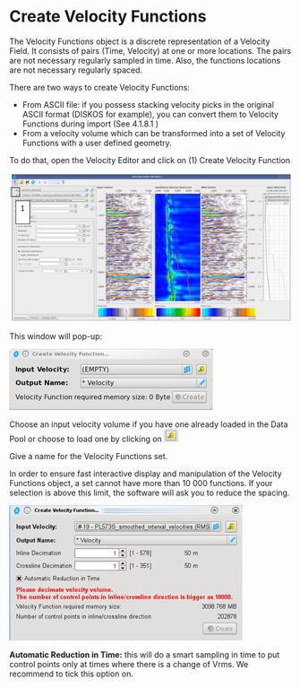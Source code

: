 # Create Velocity Functions

The Velocity Functions object is a discrete representation of a Velocity Field. It consists of pairs \(Time, Velocity\) at one or more locations. The pairs are not necessary regularly sampled in time. Also, the functions locations are not necessary regularly spaced.

There are two ways to create Velocity Functions:

* From ASCII file: if you possess stacking velocity picks in the original ASCII format \(DISKOS for example\), you can convert them to Velocity Functions during import \(See 4.1.8.1 \)
* From a velocity volume which can be transformed into a set of Velocity Functions with a user defined geometry.

To do that, open the Velocity Editor and click on \(1\) Create Velocity Function

![](../../../.gitbook/assets/067_processing.png)

This window will pop-up:

![](../../../.gitbook/assets/068_processing.png)

Choose an input velocity volume if you have one already loaded in the Data Pool or choose to load one by clicking on ![](../../../.gitbook/assets/069_processing.png)

Give a name for the Velocity Functions set.

In order to ensure fast interactive display and manipulation of the Velocity Functions object, a set cannot have more than 10 000 functions. If your selection is above this limit, the software will ask you to reduce the spacing.

![](../../../.gitbook/assets/070_processing.png)

**Automatic Reduction in Time:** this will do a smart sampling in time to put control points only at times where there is a change of Vrms. We recommend to tick this option on.

